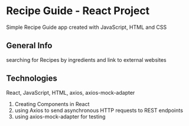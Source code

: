# Recipe Guide - React Project

Simple Recipe Guide app created with JavaScript, HTML and CSS

## General Info

searching for Recipes by ingredients and link to external websites

## Technologies

React, JavaScript, HTML, axios, axios-mock-adapter

1. Creating Components in React
2. using Axios to send asynchronous HTTP requests to REST endpoints
3. using axios-mock-adapter for testing

